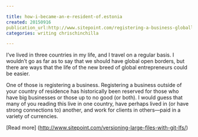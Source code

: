 ```yaml
---

title: how-i-became-an-e-resident-of.estonia
created: 20150916
publication_url:http://www.sitepoint.com/registering-a-business-globally-with-estonias-e-residency/
categories: writing chrischinchilla

---
```

I’ve lived in three countries in my life, and I travel on a regular basis. I wouldn’t go as far as to say that we should have global open borders, but there are ways that the life of the new breed of global entrepreneurs could be easier.

One of those is registering a business. Registering a business outside of your country of residence has historically been reserved for those who have big businesses or those up to no good (or both). I would guess that many of you reading this live in one country, have perhaps lived in (or have strong connections to) another, and work for clients in others—paid in a variety of currencies.

[Read more] (http://www.sitepoint.com/versioning-large-files-with-git-lfs/)
